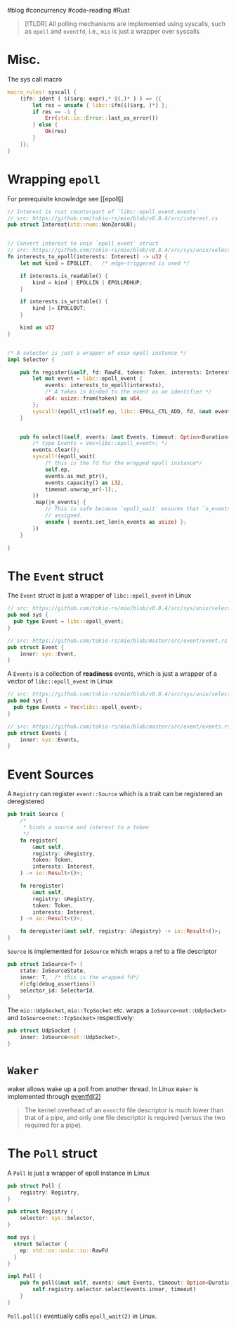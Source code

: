 #blog 
#concurrency 
#code-reading 
#Rust 


>[!TLDR]
> All polling mechanisms are implemented using syscalls, such as `epoll` and `eventfd`, i.e., `mio` is just a wrapper over syscalls


# Misc.
The sys call macro 
```rust
macro_rules! syscall {
    ($fn: ident ( $($arg: expr),* $(,)* ) ) => {{
        let res = unsafe { libc::$fn($($arg, )*) };
        if res == -1 {
            Err(std::io::Error::last_os_error())
        } else {
            Ok(res)
        }
    }};
}
```


# Wrapping `epoll`
For prerequisite knowledge see [[epoll]]

```rust
// Interest is rust counterpart of `libc::epoll_event.events`
// src: https://github.com/tokio-rs/mio/blob/v0.8.4/src/interest.rs
pub struct Interest(std::num::NonZeroU8);


// Convert interest to unix `epoll_event` struct
// src: https://github.com/tokio-rs/mio/blob/v0.8.4/src/sys/unix/selector/epoll.rs
fn interests_to_epoll(interests: Interest) -> u32 {
    let mut kind = EPOLLET;   /* edge-triggered is used */

    if interests.is_readable() {
        kind = kind | EPOLLIN | EPOLLRDHUP;
    }

    if interests.is_writable() {
        kind |= EPOLLOUT;
    }

    kind as u32
}


/* A selector is just a wrapper of unix epoll instance */
impl Selector {

    pub fn register(&self, fd: RawFd, token: Token, interests: Interest) -> io::Result<()> {
        let mut event = libc::epoll_event {
            events: interests_to_epoll(interests),
            /* A token is binded to the event as an identifier */
            u64: usize::from(token) as u64,
        };  
        syscall!(epoll_ctl(self.ep, libc::EPOLL_CTL_ADD, fd, &mut event)).map(|_| ())
    }


    pub fn select(&self, events: &mut Events, timeout: Option<Duration>) -> io::Result<()> {
        /* type Events = Vec<libc::epoll_event>; */
        events.clear();
        syscall!(epoll_wait(
            /* this is the fd for the wrapped epoll instance*/
            self.ep,  
            events.as_mut_ptr(),
            events.capacity() as i32,
            timeout.unwrap_or(-1);,
        ))
        .map(|n_events| {
            // This is safe because `epoll_wait` ensures that `n_events` are
            // assigned.
            unsafe { events.set_len(n_events as usize) };
        })
    }

}
```


# The `Event` struct 

The `Event` struct is just a wrapper of `libc::epoll_event` in Linux
``` rust 
// src: https://github.com/tokio-rs/mio/blob/v0.8.4/src/sys/unix/selector/epoll.rs
pub mod sys {
  pub type Event = libc::epoll_event;
}

// src: https://github.com/tokio-rs/mio/blob/master/src/event/event.rs
pub struct Event {
    inner: sys::Event,
}
```

A `Events` is  a collection of __readiness__ events, which is just a wrapper of a vector of `libc::epoll_event` in Linux
```rust 
// src: https://github.com/tokio-rs/mio/blob/v0.8.4/src/sys/unix/selector/epoll.rs
pub mod sys {
  pub type Events = Vec<libc::epoll_event>;
}

// src: https://github.com/tokio-rs/mio/blob/master/src/event/events.rs
pub struct Events {
    inner: sys::Events,
}
```


# Event Sources

A `Registry` can register `event::Source` which is a trait can be registered an deregistered
```rust
pub trait Source {
    /*
     * binds a source and interest to a token
     */
    fn register(
        &mut self,
        registry: &Registry,
        token: Token,
        interests: Interest,
    ) -> io::Result<()>;

    fn reregister(
        &mut self,
        registry: &Registry,
        token: Token,
        interests: Interest,
    ) -> io::Result<()>;

    fn deregister(&mut self, registry: &Registry) -> io::Result<()>;
}
```

`Source` is implemented for `IoSource` which wraps a ref to a file descriptor
```rust
pub struct IoSource<T> {
    state: IoSourceState,
    inner: T,  /* this is the wrapped fd*/
    #[cfg(debug_assertions)]
    selector_id: SelectorId,
}
```
The `mio::UdpSocket`, `mio::TcpSocket` etc. wraps a `IoSource<net::UdpSocket>` and `IoSource<net::TcpSocket>` respectively:
```rust
pub struct UdpSocket {
    inner: IoSource<net::UdpSocket>,
}
```


# `Waker` 
waker allows wake up a poll from another thread.
In Linux `Waker` is implemented through [eventfd(2)](https://man7.org/linux/man-pages/man2/eventfd.2.html)

> The kernel overhead of an `eventfd` file descriptor is
> much lower than that of a pipe, and only one file descriptor is
> required (versus the two required for a pipe).



# The `Poll` struct

A `Poll` is just a wrapper of epoll instance in Linux
```rust
pub struct Poll {
    registry: Registry,
}

pub struct Registry {
    selector: sys::Selector,
}

mod sys {
  struct Selector {
    ep: std::os::unix::io::RawFd
  }
}

impl Poll {
    pub fn poll(&mut self, events: &mut Events, timeout: Option<Duration>) -> io::Result<()> {
        self.registry.selector.select(events.inner, timeout)
    }
}

```

`Poll.poll()` eventually calls `epoll_wait(2)` in Linux.

